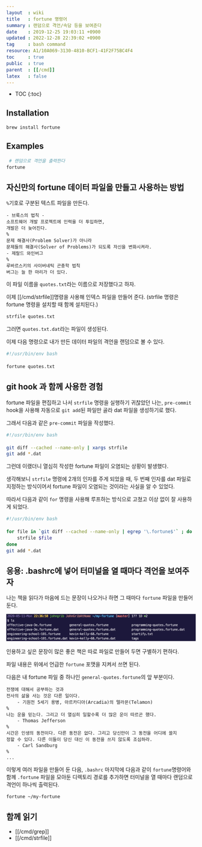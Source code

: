 ```yaml
---
layout  : wiki
title   : fortune 명령어
summary : 랜덤으로 격언/속담 등을 보여준다
date    : 2019-12-25 19:03:11 +0900
updated : 2022-12-28 22:39:02 +0900
tag     : bash command
resource: A1/10A069-3130-4810-BCF1-41F2F75BC4F4
toc     : true
public  : true
parent  : [[/cmd]]
latex   : false
---
```

* TOC
{:toc}

## Installation
```sh
brew install fortune
```

## Examples
```sh
 # 랜덤으로 격언을 출력한다
fortune
```

## 자신만의 fortune 데이터 파일을 만들고 사용하는 방법

`%`기호로 구분된 텍스트 파일을 만든다.

```text
- 브룩스의 법칙 -
소프트웨어 개발 프로젝트에 인력을 더 투입하면,
개발은 더 늦어진다.
%
문제 해결사(Problem Solver)가 아니라
문제들의 해결사(Solver of Problems)가 되도록 자신을 변화시켜라.
- 제랄드 와인버그
%
루바르스키의 사이버네틱 곤충학 법칙
버그는 늘 한 마리가 더 있다.
```

이 파일 이름을 `quotes.txt`라는 이름으로 저장했다고 하자.

이제 [[/cmd/strfile]]명령을 사용해 인덱스 파일을 만들어 준다.
(strfile 명령은 fortune 명령을 설치할 때 함께 설치된다.)

```sh
strfile quotes.txt
```

그러면 `quotes.txt.dat`라는 파일이 생성된다.

이제 다음 명령으로 내가 만든 데이터 파일의 격언을 랜덤으로 볼 수 있다.

```sh
#!/usr/bin/env bash

fortune quotes.txt
```

## git hook 과 함께 사용한 경험

fortune 파일을 편집하고 나서 `strfile` 명령을 실행하기 귀찮았던 나는, `pre-commit` hook을 사용해 자동으로 `git add`된 파일만 골라 dat 파일을 생성하기로 했다.

그래서 다음과 같은 `pre-commit` 파일을 작성했다.

```sh
#!/usr/bin/env bash

git diff --cached --name-only | xargs strfile
git add *.dat
```

그런데 이랬더니 열심히 작성한 fortune 파일이 오염되는 상황이 발생했다.

생각해보니 `strfile` 명령에 2개의 인자를 주게 되었을 때, 두 번째 인자를 dat 파일로 지정하는 방식이어서 fortune 파일이 오염되는 것이라는 사실을 알 수 있었다.

따라서 다음과 같이 `for` 명령을 사용해 루프하는 방식으로 고쳤고 이상 없이 잘 사용하게 되었다.

```sh
#!/usr/bin/env bash

for file in `git diff --cached --name-only | egrep '\.fortune$'` ; do
    strfile $file
done
git add *.dat
```

## 응용: .bashrc에 넣어 터미널을 열 때마다 격언을 보여주자

나는 책을 읽다가 마음에 드는 문장이 나오거나 하면 그 때마다 `fortune` 파일을 만들어 둔다.

![]( /resource/A1/10A069-3130-4810-BCF1-41F2F75BC4F4/my-fortune-dir.jpg )

인용하고 싶은 문장이 많은 좋은 책은 따로 파일로 만들어 두면 구별하기 편하다.

파일 내용은 위에서 언급한 `fortune` 포맷을 지켜서 쓰면 된다.

다음은 내 fortune 파일 중 하나인 `general-quotes.fortune`의 앞 부분이다.

```
전쟁에 대해서 공부하는 것과
전사의 삶을 사는 것은 다른 일이다.
    - 기원전 5세기 용병, 아르카디아(Arcadia)의 텔라몬(Telamon)
%
나는 운을 믿는다. 그리고 더 열심히 일할수록 더 많은 운이 따르곤 했다.
    - Thomas Jefferson
%
시간은 인생의 동전이다. 다른 동전은 없다. 그리고 당신만이 그 동전을 어디에 쓸지
정할 수 있다. 다른 이들이 당신 대신 이 동전을 쓰지 않도록 조심하라.
    - Carl Sandburg
%
...
```

이렇게 여러 파일을 만들어 둔 다음, `.bashrc` 마지막에 다음과 같이 `fortune`명령어와 함께 `.fortune` 파일을 모아둔 디렉토리 경로를 추가하면 터미널을 열 때마다 랜덤으로 격언이 하나씩 출력된다.

```sh
fortune ~/my-fortune
```


## 함께 읽기

- [[/cmd/grep]]
- [[/cmd/strfile]]

